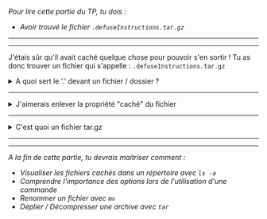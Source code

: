 
*Pour lire cette partie du TP, tu dois :*
- *Avoir trouvé le fichier `.defuseInstructions.tar.gz`*
---
---

J'étais sûr qu'il avait caché quelque chose pour pouvoir s'en sortir ! Tu as donc trouver un fichier qui s'appelle : `.defuseInstructions.tar.gz`

<details>
  <summary>A quoi sert le '.' devant un fichier / dossier ? </summary>

Pour information, le `.` devant un fichier / dossier sert à cacher ces derniers. Certaines options permettent néanmoins de faire apparaître ces fichiers. C'est le cas par exemple de la commande `ls` et l'option `-a`.

Par ailleurs, il est important que tu saches que certaines commandes atteignent leur plein potentiel en utilisant correctement les options.

Par exemple, voici quelques options de la commande `ls` qui pourrait te servir :

- `-l` : Cette option permet d'afficher une liste détaillée des fichiers et des répertoires, y compris des informations telles que les autorisations, le propriétaire, le groupe, la taille, la date de modification.
- `-S` : Trie les fichiers par taille, en affichant les fichiers les plus volumineux en premier.
- `-r` : Inverse l'ordre de tri, affichant la liste des fichiers en ordre inverse.
- `-R` : Cette option permet d'afficher de manière récursive le contenu des sous-répertoires, en listant les fichiers et répertoires dans les sous-répertoires.
- `-t` : Cette option trie la liste des fichiers par date de modification, affichant les fichiers les plus récents en premier.

Et encore bien d'autres, que je te laisserai découvrir ! Tu peux toujours utiliser la commande `man` qui te donnera la liste détaillée des options.


</details>


---

<details>
  <summary>J'aimerais enlever la propriété "caché" du fichier</summary>

Pour pouvoir le faire **ré**-apparaitre (c-a-d enlever sa propriété "caché"), tu peux renommer le fichier en enlevant le `.` devant. Pour renommer un fichier, utilises la commande `mv`.

</details>

---

<details>
  <summary>C'est quoi un fichier tar.gz</summary>

Ce type de fichier qui finit en `tar`, `tar.gz`, `tbz`, `.zip`, `.jar` ou `.rar`... c'est ce qu'on appelle des **archives**. Elles permettent de plier plusieurs fichiers et dossiers dans un même et seul fichier, souvent compressé (.gz, .zip, z, Z, J).

On va donc avoir besoin de *déplier* et *décompresser* l'archive. Pour cela, tu auras besoin de la commande `tar` et certainement de ses options `-x`, `-f`, `-z` et `v`.

Une fois cela fait, rends toi dans le dossier que tu viens d'extraire et lis le contenu des fichiers.


</details>




---
---
*A la fin de cette partie, tu devrais maitriser comment :*
- *Visualiser les fichiers cachés dans un répertoire avec `ls -a`*
- *Comprendre l'importance des options lors de l'utilisation d'une commande*
- *Renommer un fichier avec `mv`*
- *Déplier / Décompresser une archive avec `tar`*
